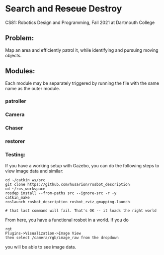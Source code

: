 # Search and ~~Rescue~~ Destroy

CS81: Robotics Design and Programming, Fall 2021 at Dartmouth College

## Problem:

Map an area and efficiently patrol it, while identifying and pursuing moving objects.

## Modules:
Each module may be separately triggered by running the file with the same name as the outer
module.

### patroller

### Camera

### Chaser

### restorer

### Testing:
If you have a working setup with Gazebo, you can do the following steps to view image data
and similar:

```
cd ~/catkin_ws/src
git clone https://github.com/husarion/rosbot_description
cd ~/ros_workspace
rosdep install --from-paths src --ignore-src -r -y
catkin_make
roslaunch rosbot_description rosbot_rviz_gmapping.launch

# that last command will fail. That's OK -- it loads the right world
```

From here, you have a functional rosbot in a world.
If you do
```
rqt
Plugins->Visualization->Image View
then select /camera/rgb/image_raw from the dropdown
```
you will be able to see image data.

